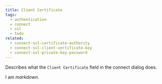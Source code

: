 ```yaml
---
title: Client Certificate
tags:
  - authentication
  - connect
  - ssl
  - todo
related:
  - connect-ssl-certificate-authority
  - connect-ssl-client-certificate-key
  - connect-ssl-private-key-password
---
```

Describes what the `Client Certificate` field in the connect dialog does.

I am *markdown*.
